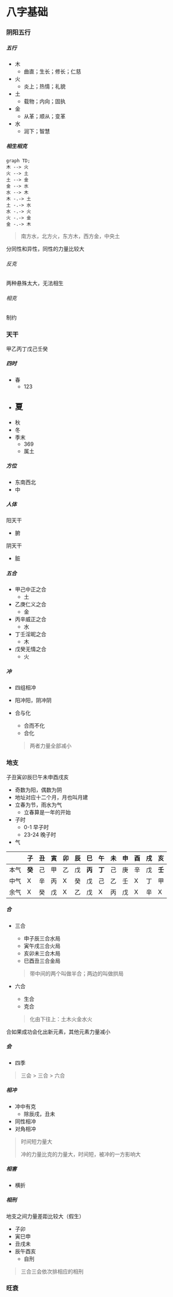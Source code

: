 # 八字基础



### 阴阳五行

##### 五行

- 木
  - 曲直；生长；修长；仁慈
- 火
  - 炎上；热情；礼貌
- 土
  - 载物；内向；固执
- 金
  - 从革；顺从；变革
- 水
  - 润下；智慧

##### 相生相克

```mermaid
graph TD;
木 --> 火
火 --> 土
土 --> 金
金 --> 水
水 --> 木
木 -.-> 土
土 -.-> 水
水 -.-> 火
火 -.-> 金
金 -.-> 木
```



> 南方水，北方火，东方木，西方金，中央土



分同性和异性，同性的力量比较大



###### 反克

两种悬殊太大，无法相生



###### 相克

制约



### 天干

甲乙丙丁戊己壬癸



##### 四时

- 春
  - 123
- 夏
  - 
- 秋
- 冬
- 季末
  - 369
  - 属土

##### 方位

- 东南西北
- 中



##### 人体

阳天干

- 腑

阴天干

- 脏



##### 五合

- 甲己中正之合
  - 土
- 乙庚仁义之合
  - 金
- 丙辛威正之合
  - 水
- 丁壬淫昵之合
  - 木
- 戊癸无情之合
  - 火



##### 冲

- 四组相冲

- 阳冲阳，阴冲阴

- 合与化

  - 合而不化
  - 合化

  > 两者力量全部减小



### 地支

子丑寅卯辰巳午未申酉戌亥

- 奇数为阳，偶数为阴
- 地址对应十二个月，月也叫月建
- 立春为节，雨水为气
  - 立春算是一年的开始
- 子时
  - 0-1 早子时
  - 23-24 晚子时
- 气

|      | 子   | 丑   | 寅   | 卯   | 辰   | 巳   | 午   | 未   | 申   | 酉   | 戌   |亥|
| ---- | ---- | ---- | ---- | ---- | ---- | ---- | ---- | ---- | ---- | ---- | ---- | ---- |
| 本气 | **癸** | 己 | 甲 | 乙 | 戊 | **丙** | **丁** | 己 | 庚 | 辛 | 戊 |**壬**|
| 中气 | X | 辛 | 丙 | X | 癸 | 戊 | 己 | 乙 | 壬 | X | 丁 |甲|
| 余气 | X | 癸 | 戊 | X | 乙 | 戊 | X | 丙 | 戊 | X | 辛 |X|



##### 合

- 三合

  - 申子辰三合水局
  - 寅午戌三合火局
  - 亥卯未三合木局
  - 巳酉丑三合金局

  > 带中间的两个叫做半合；两边的叫做拱局

- 六合

  - 生合
  - 克合 

  > 化由下往上：土木火金水火

合如果成功会化出新元素，其他元素力量减小



##### 会

- 四季

> 三会 > 三合 > 六合



##### 相冲

- 冲中有克
  - 除辰戌，丑未
- 同性相冲
- 对角相冲

> 时间短力量大
>
> 冲的力量比克的力量大，时间短，被冲的一方影响大



##### 相害

- 横折



##### 相刑

地支之间力量差距比较大（假生）

- 子卯
- 寅巳申
- 丑戌未
- 辰午酉亥
  - 自刑

> 三合三会依次排相应的相刑



### 旺衰

